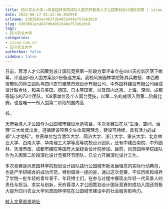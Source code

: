 ```yaml
---
title: 四川农业大学->风景园林学院成功入围天府蓉漂人才公园策划设计国际竞赛 | sicau.com.cn
date: 2022-08-17 01:22:56.042958
urlname: 6303081ec4637db4051648e757eb20c8
slug: 6303081ec4637db4051648e757eb20c8
tags: 
- 四川农业大学
categories:
- sicau.com.cn
- 四川农业大学
authorbox: false
sidebar: false
---
```

日前，蓉漂人才公园策划设计国际竞赛第一阶段方案评审会在四川天府新区落下帷幕，评选出5份入围方案及2份备选方案。我校风景园林学院陈其兵教授、李西教授带队的师生团队与四川农竹建筑景观设计有限公司、中外园林建设有限公司组成设计联合体，和来自美国、德国、日本等国家，以及国内北京、上海、深圳、成都等城市的73个团队，108家单位及个人同台竞技，以第二名的成绩入围第二阶段比赛，也是唯一一所入围第二阶段的国内高
<!--more-->
校。

天府蓉漂人才公园作为公园城市建设示范项目，本次竞赛旨在以“生活、空间、治理”三大维度出发，遵循建设项目全生命周期理念，建设可持续、具有活力的成都“人才地标”。参赛单位包含清华大学、同济大学、浙江大学、重庆大学、北京林业大学、西南大学、华南理工大学等高等院校设计团队，还有中建西南院、中外园林、天津市政、成都市建院等国有大型综合设计院参加。目前，风景园林学院团队作为入围第二阶段深化设计竞赛环节团队，已全力开展深化设计工作。

本次竞赛是风景园林学院规划设计团队践行公园城市新发展理念的实际行动典范，也是产学研结合的成功示范。特别值得一提的是，通过这次竞赛，不仅历练和培养了学院一批年轻的青年骨干、年轻博士们，在参与过程中展现出年轻一代风景人的责任与担当、求实与创新，天府蓉漂人才公园策划设计国际竞赛的成功入围还将极大提升四川农业大学风景园林学院在公园城市建设中的社会服务影响力。



[转入文章首发地址](https://news.sicau.edu.cn/info/1078/69155.htm)